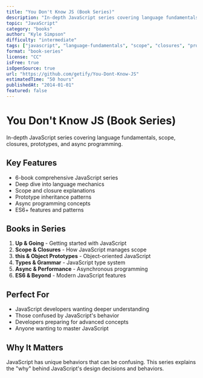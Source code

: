 ```yaml
---
title: "You Don't Know JS (Book Series)"
description: "In-depth JavaScript series covering language fundamentals, scope, closures, prototypes, and async programming"
topic: "JavaScript"
category: "books"
author: "Kyle Simpson"
difficulty: "intermediate"
tags: ["javascript", "language-fundamentals", "scope", "closures", "prototypes", "async"]
format: "book-series"
license: "CC"
isFree: true
isOpenSource: true
url: "https://github.com/getify/You-Dont-Know-JS"
estimatedTime: "50 hours"
publishedAt: "2014-01-01"
featured: false
---
```


# You Don't Know JS (Book Series)

In-depth JavaScript series covering language fundamentals, scope, closures, prototypes, and async programming.

## Key Features
- 6-book comprehensive JavaScript series
- Deep dive into language mechanics
- Scope and closure explanations
- Prototype inheritance patterns
- Async programming concepts
- ES6+ features and patterns

## Books in Series
1. **Up & Going** - Getting started with JavaScript
2. **Scope & Closures** - How JavaScript manages scope
3. **this & Object Prototypes** - Object-oriented JavaScript
4. **Types & Grammar** - JavaScript type system
5. **Async & Performance** - Asynchronous programming
6. **ES6 & Beyond** - Modern JavaScript features

## Perfect For
- JavaScript developers wanting deeper understanding
- Those confused by JavaScript's behavior
- Developers preparing for advanced concepts
- Anyone wanting to master JavaScript

## Why It Matters
JavaScript has unique behaviors that can be confusing. This series explains the "why" behind JavaScript's design decisions and behaviors.